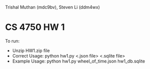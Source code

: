 Trishal Muthan (mdc9bv), Steven Li (ddm4wx)

# CS 4750 HW 1

To run:
- Unzip HW1.zip file
- Correct Usage: python hw1.py <.json file> <.sqlite file>
- Example Usage: python hw1.py wheel_of_time.json hw1_db.sqlite
